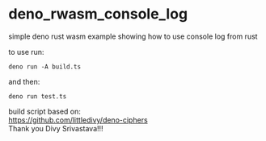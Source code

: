 # deno_rwasm_console_log
simple deno rust wasm example showing how to use console log from rust

to use run:

```deno run -A build.ts```

and then:

```deno run test.ts```

build script based on:  
https://github.com/littledivy/deno-ciphers   
Thank you Divy Srivastava!!!
